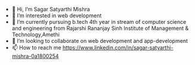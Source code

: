 - 👋 Hi, I’m Sagar Satyarthi Mishra
- 👀 I’m interested in web development
- 🌱 I’m currently pursuing b.tech 4th year in stream of computer science and engineering from Rajarshi Rananjay Sinh Institute of Management & Technology,Amethi
- 💞️ I’m looking to collaborate on web development and app-development
- 📫 How to reach me <https://www.linkedin.com/in/sagar-satyarthi-mishra-0a1800254>

<!---
sagarsatyarthimishra/sagarsatyarthimishra is a ✨ special ✨ repository because its `README.md` (this file) appears on your GitHub profile.
You can click the Preview link to take a look at your changes.
--->
